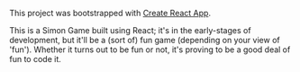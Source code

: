 This project was bootstrapped with [Create React App](https://github.com/facebookincubator/create-react-app).

This is a Simon Game built using React; it's in the early-stages of development,
but it'll be a (sort of) fun game (depending on your view of 'fun'). Whether it
turns out to be fun or not, it's proving to be a good deal of fun to code it. 
